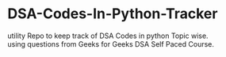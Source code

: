 # DSA-Codes-In-Python-Tracker

utility Repo to keep track of DSA Codes in python Topic wise.<br>
using questions from Geeks for Geeks DSA Self Paced Course.
